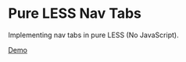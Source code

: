 Pure LESS Nav Tabs
==================

Implementing nav tabs in pure LESS (No JavaScript).

[Demo](http://jsbin.com/uYOY/1)